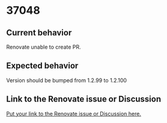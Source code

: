 # 37048

## Current behavior

Renovate unable to create PR.

## Expected behavior

Version should be bumped from 1.2.99 to 1.2.100

## Link to the Renovate issue or Discussion

[Put your link to the Renovate issue or Discussion here.](https://github.com/renovatebot/renovate/discussions/37048)
